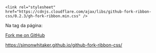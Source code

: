 <head>

    <link rel="stylesheet" href="https://cdnjs.cloudflare.com/ajax/libs/github-fork-ribbon-css/0.2.3/gh-fork-ribbon.min.css" />
</head>

Na tag <body> da página:

<a class="github-fork-ribbon" href="https://github.com/ribafs/laravel" data-ribbon="Fork me on GitHub" title="Fork me on GitHub">Fork me on GitHub</a> 

https://simonwhitaker.github.io/github-fork-ribbon-css/


